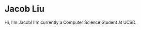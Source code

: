<div class="row" markdown="1">
<div class="col-md-8" markdown="1">
<!-- <div class="mx-auto"> -->
<!-- <div style ="text-align: center" markdown = "1"> -->

# Jacob Liu 

Hi, I'm Jacob! I'm currently a Computer Science Student at UCSD. 

</div>
</div>
